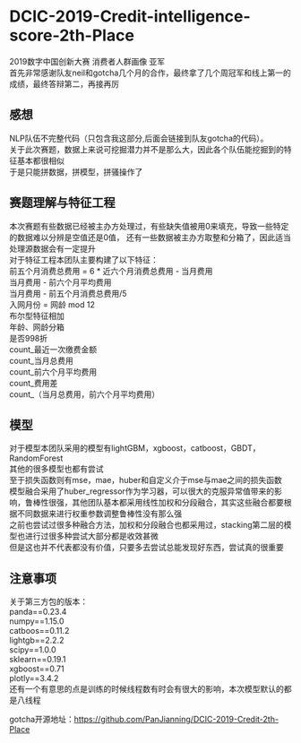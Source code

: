# DCIC-2019-Credit-intelligence-score-2th-Place
2019数字中国创新大赛 消费者人群画像 亚军<br>
首先非常感谢队友neil和gotcha几个月的合作，最终拿了几个周冠军和线上第一的成绩，最终答辩第二，再接再厉<br>

## 感想
NLP队伍不完整代码（只包含我这部分,后面会链接到队友gotcha的代码）。<br>
关于此次赛题，数据上来说可挖掘潜力并不是那么大，因此各个队伍能挖掘到的特征基本都很相似<br>
于是只能拼数据，拼模型，拼骚操作了<br>

## 赛题理解与特征工程
本次赛题有些数据已经被主办方处理过，有些缺失值被用0来填充，导致一些特定的数据难以分辨是空值还是0值， 还有一些数据被主办方取整和分箱了，因此适当处理源数据会有一定提升<br>
对于特征工程本团队主要构建了以下特征：<br>
    前五个月消费总费用 = 6 * 近六个月消费总费用 - 当月费用<br>
    当月费用 - 前六个月平均费用<br>
    当月费用 - 前五个月消费总费用/5<br>
    入网月份 = 网龄 mod 12<br>
    布尔型特征相加<br>
    年龄、网龄分箱<br>
    是否998折<br>
    count_最近一次缴费金额<br>
    count_当月总费用<br>
    count_前六个月平均费用<br>
    count_费用差<br>
    count_（当月总费用，前六个月平均费用）<br>

## 模型
对于模型本团队采用的模型有lightGBM，xgboost，catboost，GBDT，RandomForest<br>
其他的很多模型也都有尝试<br>
至于损失函数则有mse，mae，huber和自定义介于mse与mae之间的损失函数<br>
模型融合采用了huber_regressor作为学习器，可以很大的克服异常值带来的影响，鲁棒性很强，其他团队基本都采用线性加权和分段融合，其实这些融合都要根据不同数据来进行权重参数调整鲁棒性没有那么强<br>
之前也尝试过很多种融合方法，加权和分段融合也都采用过，stacking第二层的模型也进行过很多种尝试大部分都是收效甚微<br>
但是这也并不代表都没有价值，只要多去尝试总能发现好东西，尝试真的很重要<br>

## 注意事项
关于第三方包的版本：<br>
panda==0.23.4<br>
numpy==1.15.0<br>
catboos==0.11.2<br>
lightgb==2.2.2<br>
scipy==1.0.0<br>
sklearn==0.19.1<br>
xgboost==0.71<br>
plotly==3.4.2<br>
还有一个有意思的点是训练的时候线程数有时会有很大的影响，本次模型默认的都是八线程<br>

gotcha开源地址：https://github.com/PanJianning/DCIC-2019-Credit-2th-Place<br>
